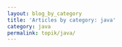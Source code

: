 ```yaml
---
layout: blog_by_category
title: 'Articles by category: java'
category: java
permalink: topik/java/
---
```


